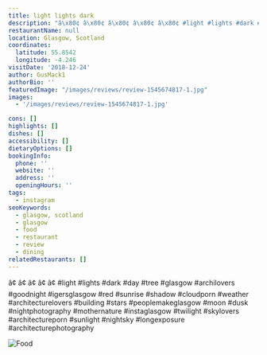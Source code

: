 ```yaml
---
title: light lights dark
description: "â\x80¢ â\x80¢ â\x80¢ â\x80¢ â\x80¢ #light #lights #dark #day #tree #glasgow #archilovers #goodnight #igersglasgow #red #sunrise #shadow #cloudporn #weather #architecturelovers #building #stars #p"
restaurantName: null
location: Glasgow, Scotland
coordinates:
  latitude: 55.8542
  longitude: -4.246
visitDate: '2018-12-24'
author: GusMack1
authorBio: ''
featuredImage: "/images/reviews/review-1545674817-1.jpg"
images:
  - '/images/reviews/review-1545674817-1.jpg'

cons: []
highlights: []
dishes: []
accessibility: []
dietaryOptions: []
bookingInfo:
  phone: ''
  website: ''
  address: ''
  openingHours: ''
tags:
  - instagram
seoKeywords:
  - glasgow, scotland
  - glasgow
  - food
  - restaurant
  - review
  - dining
relatedRestaurants: []
---
```


â¢
â¢
â¢
â¢
â¢
#light #lights #dark #day #tree #glasgow #archilovers #goodnight #igersglasgow #red #sunrise #shadow #cloudporn #weather #architecturelovers #building #stars #peoplemakeglasgow #moon #dusk #nightphotography #mothernature #instaglasgow #twilight #skylovers #architectureporn #sunlight #nightsky #longexposure #architecturephotography

![Food](/images/reviews/review-1545674817-1.jpg)
